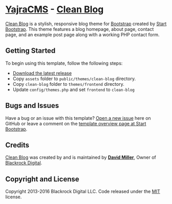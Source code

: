 # [YajraCMS](http://yajracms.com/) - [Clean Blog](https://github.com/yajra/clean-blog)

[Clean Blog](https://github.com/yajra/clean-blog) is a stylish, responsive blog theme for [Bootstrap](http://getbootstrap.com/) created by [Start Bootstrap](http://startbootstrap.com/). This theme features a blog homepage, about page, contact page, and an example post page along with a working PHP contact form.

## Getting Started

To begin using this template, follow the following steps:
- [Download the latest release](https://github.com/yajra/clean-blog/archive/master.zip)
- Copy `assets` folder to `public/themes/clean-blog` directory.
- Copy `clean-blog` folder to `themes/frontend` directory.
- Update `config/themes.php` and set `frontend` to `clean-blog`

## Bugs and Issues

Have a bug or an issue with this template? [Open a new issue](https://github.com/yajra/clean-blog/issues) here on GitHub or leave a comment on the [template overview page at Start Bootstrap](https://github.com/yajra/clean-blog).

## Credits

[Clean Blog](https://github.com/yajra/clean-blog) was created by and is maintained by **[David Miller](http://davidmiller.io/)**, Owner of [Blackrock Digital](http://blackrockdigital.io/).

## Copyright and License

Copyright 2013-2016 Blackrock Digital LLC. Code released under the [MIT](https://github.com/yajra/clean-blog/blob/gh-pages/LICENSE) license.